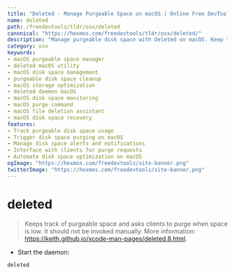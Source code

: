 ```yaml
---
title: "Deleted - Manage Purgeable Space on macOS | Online Free DevTools by Hexmos"
name: deleted
path: /freedevtools/tldr/osx/deleted
canonical: "https://hexmos.com/freedevtools/tldr/osx/deleted/"
description: "Manage purgeable disk space with Deleted on macOS. Keep track of available space and trigger purges when needed. Free online tool, no registration required."
category: osx
keywords:
- macOS purgeable space manager
- deleted macOS utility
- macOS disk space management
- purgeable disk space cleanup
- macOS storage optimization
- deleted daemon macOS
- macOS disk space monitoring
- macOS purge command
- macOS file deletion assistant
- macOS disk space recovery
features:
- Track purgeable disk space usage
- Trigger disk space purging on macOS
- Manage disk space alerts and notifications
- Interface with clients for purge requests
- Automate disk space optimization on macOS
ogImage: "https://hexmos.com/freedevtools/site-banner.png"
twitterImage: "https://hexmos.com/freedevtools/site-banner.png"
---
```


# deleted

> Keeps track of purgeable space and asks clients to purge when space is low.
> It should not be invoked manually.
> More information: <https://keith.github.io/xcode-man-pages/deleted.8.html>.

- Start the daemon:

`deleted`
